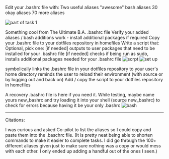 
Edit your .bashrc file with:
Two useful aliases
"awesome" bash aliases
30 okay aliases
70 more aliases

![part of task 1](https://github.com/user-attachments/assets/1586af98-03b3-4123-aee0-58cb8ab529ce)



Something cool from The Ultimate B.A. .bashrc file
Verify your added aliases / bash additions work - install additional packages if required
Copy your .bashrc file to your dotfiles repository in homefiles
Write a script that:
Optional, pick one:
[if needed] outputs to user packages that need to be installed for your .bashrc file
[if needed] checks if being run as sudo, installs additional packages needed for your .bashrc file
![scrpt](https://github.com/user-attachments/assets/27bc2252-128c-4239-a103-c4f8b5ff2080)
![set up](https://github.com/user-attachments/assets/022a7a99-3c84-4647-a474-09d5d1a2aaae)



symbolically links the .bashrc file in your dotfiles repository to your user's home directory
reminds the user to reload their environment (with source or by logging out and back on)
Add / copy the script to your dotfiles repository in homefiles




A recovery .bashrc file is here if you need it. While testing, maybe name yours new_bashrc and try loading it into your shell (source new_bashrc) to check for errors because having it be your only .bashrc
![bash](https://github.com/user-attachments/assets/54f9b696-7f75-44b5-8122-2c4653147fd3)









------------------------------------------------------





Citations:

I was curious and asked Co-pilot to list the aliases so I could copy and paste them into the .baschrc file. (It is pretty neat being able to shorten commands to make it easier to complete tasks. I did go through the 100+ different aliases given just to make sure nothing was a copy or would mess with each other. I only ended up adding a handful out of the ones I seen.)






